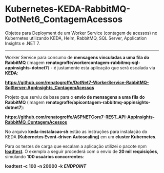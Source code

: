 # Kubernetes-KEDA-RabbitMQ-DotNet6_ContagemAcessos
Objetos para Deployment de um Worker Service (contagem de acessos) no Kubernetes utilizando KEDA, Helm, RabbitMQ, SQL Server, Application Insights e .NET 7.

---

Worker Service para consumo de **mensagens vinculadas a uma fila do RabbitMQ** (imagem **renatogroffe/workercontagem-rabbitmq-sql-appinsights-dotnet7**) - é justamente esta aplicação que será escalada via **KEDA**:

**https://github.com/renatogroffe/DotNet7-WorkerService-RabbitMQ-SqlServer-AppInsights_ContagemAcessos**

Projeto que serviu de base para o **envio de mensagens a uma fila do RabbitMQ** (imagem **renatogroffe/apicontagem-rabbitmq-appinsights-dotnet7**):

**https://github.com/renatogroffe/ASPNETCore7-REST_API-AppInsights-RabbitMQ_ContagemAcessos**

No arquivo **keda-instalacao&sdot;sh** estão as instruções para instalação do KEDA **(Kubernetes Event-driven Autoscaling)** em um **cluster Kubernetes**.

Para os testes de carga que escalam a aplicação utilizei o pacote npm [**loadtest**](https://www.npmjs.com/package/loadtest). O exemplo a seguir procederá com o envio de **20 mil requisições**, simulando **100 usuários concorrentes**:

**loadtest -c 100 -n 20000 -k** ***ENDPOINT***
